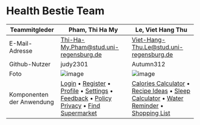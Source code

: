 # Health Bestie Team

Teammitgleder | Pham, Thi Ha My | Le, Viet Hang Thu
------------ | ------------- | -------------
E-Mail-Adresse | Thi-Ha-My.Pham@stud.uni-regensburg.de | Viet-Hang-Thu.Le@stud.uni-regensburg.de
Github-Nutzer | judy2301 | Autumn312
Foto | ![image](https://drive.google.com/uc?export=view&id=1b4A2AyRyzRIeWKmiFniAFhidI6uylaPF) | ![image](https://drive.google.com/uc?export=view&id=1ylutGMo463xRXJzjXJTCOlPddU5LfREE)
Komponenten der Anwendung | [Login](https://github.com/Android-Projekte-VHB/vhb-android-ss2021--healthbestie-38/blob/main/app/src/main/java/de/ur/mi/android/demos/healthbestie/Login.java) • [Register](https://github.com/Android-Projekte-VHB/vhb-android-ss2021--healthbestie-38/blob/main/app/src/main/java/de/ur/mi/android/demos/healthbestie/Register.java) • [Profile](https://github.com/Android-Projekte-VHB/vhb-android-ss2021--healthbestie-38/tree/main/app/src/main/java/de/ur/mi/android/demos/healthbestie/drawer_menu_fragments/profile) • [Settings](https://github.com/Android-Projekte-VHB/vhb-android-ss2021--healthbestie-38/blob/main/app/src/main/java/de/ur/mi/android/demos/healthbestie/drawer_menu_fragments/SettingsFragment.java) • [Feedback](https://github.com/Android-Projekte-VHB/vhb-android-ss2021--healthbestie-38/blob/main/app/src/main/java/de/ur/mi/android/demos/healthbestie/drawer_menu_fragments/FeedbackFragment.java) • [Policy Privacy](https://github.com/Android-Projekte-VHB/vhb-android-ss2021--healthbestie-38/blob/main/app/src/main/java/de/ur/mi/android/demos/healthbestie/drawer_menu_fragments/PolicyFragment.java) • [Find Supermarket](https://github.com/Android-Projekte-VHB/vhb-android-ss2021--healthbestie-38/blob/main/app/src/main/java/de/ur/mi/android/demos/healthbestie/dashboard/SupermarketFinder.java)| [Calories Calculator](https://github.com/Android-Projekte-VHB/vhb-android-ss2021--healthbestie-38/tree/main/app/src/main/java/de/ur/mi/android/demos/healthbestie/dashboard/calories_calculator_function) • [Recipe Ideas](https://github.com/Android-Projekte-VHB/vhb-android-ss2021--healthbestie-38/tree/main/app/src/main/java/de/ur/mi/android/demos/healthbestie/dashboard/recipe_suggestion_function) • [Sleep Calculator](https://github.com/Android-Projekte-VHB/vhb-android-ss2021--healthbestie-38/tree/main/app/src/main/java/de/ur/mi/android/demos/healthbestie/dashboard/sleep_calculator_function) • [Water Reminder](https://github.com/Android-Projekte-VHB/vhb-android-ss2021--healthbestie-38/tree/main/app/src/main/java/de/ur/mi/android/demos/healthbestie/dashboard/water_reminder_function) • [Shopping List](https://github.com/Android-Projekte-VHB/vhb-android-ss2021--healthbestie-38/tree/main/app/src/main/java/de/ur/mi/android/demos/healthbestie/dashboard/shopping_list_function)
